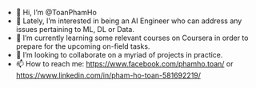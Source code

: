 - 👋 Hi, I’m @ToanPhamHo
- 👀 Lately, I’m interested in being an AI Engineer who can address any issues pertaining to ML, DL or Data.
- 🌱 I’m currently learning some relevant courses on Coursera in order to prepare for the upcoming on-field tasks. 
- 💞️ I’m looking to collaborate on a myriad of projects in practice.
- 📫 How to reach me: https://www.facebook.com/phamho.toan/ or https://www.linkedin.com/in/pham-ho-toan-581692219/

<!---
ToanPhamHo/ToanPhamHo is a ✨ special ✨ repository because its `README.md` (this file) appears on your GitHub profile.
You can click the Preview link to take a look at your changes.
--->
